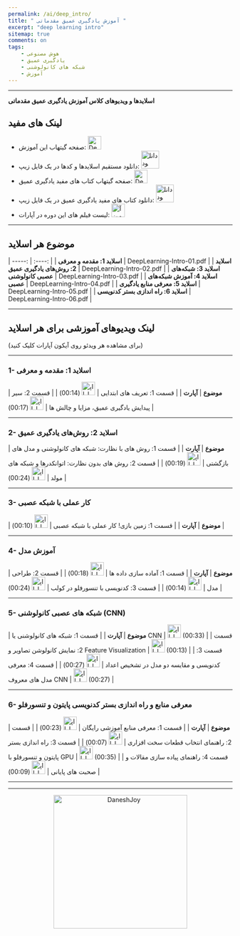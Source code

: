 ```yaml
---
permalink: /ai/deep_intro/
title: " آموزش یادگیری عمیق مقدماتی "
excerpt: "deep learning intro"
sitemap: true
comments: on
tags:
    - هوش مصنوعی
    - یادگیری عمیق
    - شبکه های کانولوشنی
    - آموزش
---
```



<div id="5169109176"><script type="text/JavaScript" src="https://www.aparat.com/embed/PwtqF?data[rnddiv]=5169109176&data[responsive]=yes&&recom=none"></script></div>

---

**اسلایدها و ویدیوهای کلاس آموزش یادگیری عمیق مقدماتی**

## لینک های مفید
- صفحه گیتهاب این آموزش: <a  href="https://github.com/DaneshJoy/DeepLearning_Intro" target="_blank"><img src="{{ '/assets/images/github.png' | relative_url }}" width="30px" title="DeepLearning_Intro on Github" alt="DeepLearning_Intro on Github"></a><br/>
- دانلود مستقیم اسلایدها و کدها در یک فایل زیپ: <a  href="https://github.com/DaneshJoy/DeepLearning_Intro/archive/master.zip"><img src="{{ '/assets/images/download.png' | relative_url }}" width="40px" title="دانلود" alt="دانلود"></a><br/>
- صفحه گیتهاب کتاب های مفید یادگیری عمیق: <a  href="https://github.com/DaneshJoy/dl-books" target="_blank"><img src="{{ '/assets/images/github.png' | relative_url }}" width="30px" title="DeepLearning_Intro on Github" alt="DeepLearning_Intro on Github"></a><br/>
- دانلود کتاب های مفید یادگیری عمیق در یک فایل زیپ: <a  href="https://github.com/DaneshJoy/dl-books/archive/master.zip"><img src="{{ '/assets/images/download.png' | relative_url }}" width="40px" title="دانلود" alt="دانلود"></a><br/>
- لیست فیلم های این دوره در آپارات: <a  href="https://www.aparat.com/playlist/282124" target="_blank"><img src="{{ '/assets/images/aparat.png' | relative_url }}" width="30px" title="آموزش یادگیری عمیق (مقدماتی)" alt="آموزش یادگیری عمیق (مقدماتی)"></a><br/>

-------------------------------------

## موضوع هر اسلاید

| -----: | :----: |
| **اسلاید 1: مقدمه و معرفی** | DeepLearning-Intro-01.pdf |
| **اسلاید 2: روش‌های یادگیری عمیق** | DeepLearning-Intro-02.pdf |
| **اسلاید 3: شبکه‌های عصبی کانولوشنی** | DeepLearning-Intro-03.pdf |
| **اسلاید 4: آموزش شبکه‌های عصبی** | DeepLearning-Intro-04.pdf |
| **اسلاید 5: معرفی منابع یادگیری** | DeepLearning-Intro-05.pdf |
| **اسلاید 6: راه اندازی بستر کدنویسی** | DeepLearning-Intro-06.pdf |

-------------------------------------

## لینک ویدیوهای آموزشی برای هر اسلاید
(برای مشاهده هر ویدئو روی آیکون آپارات کلیک کنید)

-------------------------------------

### 1- اسلاید 1: مقدمه و معرفی

| **موضوع** | **آپارت** |
| قسمت 1: تعریف های ابتدایی  | <a href="https://aparat.com/v/PwtqF?playlist=282124" target="_blank"><img src="{{ '/assets/images/aparat.png' | relative_url }}" width="30px" title="اپارات" alt="اپارات"></a> (00:14) |
| قسمت 2: سیر پیدایش یادگیری عمیق، مزایا و چالش ها  | <a href="https://aparat.com/v/qdxOi?playlist=282124" target="_blank"><img src="{{ '/assets/images/aparat.png' | relative_url }}" width="30px" title="اپارات" alt="اپارات"></a> (00:17) |

-------------------------------------

### 2- اسلاید 2: روش‌های یادگیری عمیق

| **موضوع** | **آپارت** |
| قسمت 1: روش های با نظارت: شبکه های کانولوشنی و مدل های بازگشتی | <a href="https://aparat.com/v/sN3LF?playlist=282124" target="_blank"><img src="{{ '/assets/images/aparat.png' | relative_url }}" width="30px" title="اپارات" alt="اپارات"></a> (00:19) |
| قسمت 2: روش های بدون نظارت: اتوانکدرها و شبکه های مولد |  <a href="https://aparat.com/v/7xKig?playlist=282124" target="_blank"><img src="{{ '/assets/images/aparat.png' | relative_url }}" width="30px" title="اپارات" alt="اپارات"></a> (00:24) |

-------------------------------------

### 3- کار عملی با شبکه عصبی

| **موضوع** | **آپارت** |
| قسمت 1: زمین بازی! کار عملی با شبکه عصبی | <a href="https://aparat.com/v/MmiY5?playlist=282124" target="_blank"><img src="{{ '/assets/images/aparat.png' | relative_url }}" width="30px" title="اپارات" alt="اپارات"></a> (00:10) |

-------------------------------------

### 4- آموزش مدل

| **موضوع** | **آپارت** |
| قسمت 1: آماده سازی داده ها | <a href="https://aparat.com/v/B6jLz?playlist=282124" target="_blank"><img src="{{ '/assets/images/aparat.png' | relative_url }}" width="30px" title="اپارات" alt="اپارات"></a> (00:18) |
| قسمت 2: طراحی مدل | <a href="https://www.aparat.com/v/KolYT?playlist=282124" target="_blank"><img src="{{ '/assets/images/aparat.png' | relative_url }}" width="30px" title="اپارات" alt="اپارات"></a> (00:14) |
| قسمت 3: کدنویسی با تنسورفلو در کولب | <a href="https://aparat.com/v/8hoWC?playlist=282124" target="_blank"><img src="{{ '/assets/images/aparat.png' | relative_url }}" width="30px" title="اپارات" alt="اپارات"></a> (00:24) |

-------------------------------------

### 5- شبکه های عصبی کانولوشنی (CNN)

| **موضوع** | **آپارت** |
| قسمت 1: شبکه های کانولوشنی یا CNN | <a href="https://www.aparat.com/v/52kB6?playlist=282124" target="_blank"><img src="{{ '/assets/images/aparat.png' | relative_url }}" width="30px" title="اپارات" alt="اپارات"></a> (00:33) |
| قسمت 2: نمایش کانولوشن تصاویر و Feature Visualization | <a href="https://www.aparat.com/v/5QHZ8?playlist=282124" target="_blank"><img src="{{ '/assets/images/aparat.png' | relative_url }}" width="30px" title="اپارات" alt="اپارات"></a> (00:13) |
| قسمت 3: کدنویسی و مقایسه دو مدل در تشخیص اعداد | <a href="https://www.aparat.com/v/Aa0v4?playlist=282124" target="_blank"><img src="{{ '/assets/images/aparat.png' | relative_url }}" width="30px" title="اپارات" alt="اپارات"></a> (00:27) |
| قسمت 4: معرفی مدل های معروف CNN | <a href="https://www.aparat.com/v/Clbes?playlist=282124" target="_blank"><img src="{{ '/assets/images/aparat.png' | relative_url }}" width="30px" title="اپارات" alt="اپارات"></a> (00:27) |

-------------------------------------

### 6- معرفی منابع و راه اندازی بستر کدنویسی پایتون و تنسورفلو

| **موضوع** | **آپارت** |
| قسمت 1: معرفی منابع آموزشی رایگان | <a href="https://www.aparat.com/v/EOhTR?playlist=282124" target="_blank"><img src="{{ '/assets/images/aparat.png' | relative_url }}" width="30px" title="اپارات" alt="اپارات"></a> (00:23) |
| قسمت 2: راهنمای انتخاب قطعات سخت افزاری | <a href="https://www.aparat.com/v/UDew3?playlist=282124" target="_blank"><img src="{{ '/assets/images/aparat.png' | relative_url }}" width="30px" title="اپارات" alt="اپارات"></a> (00:07) |
| قسمت 3: راه اندازی بستر پایتون و تنسورفلو با GPU | <a href="https://www.aparat.com/v/VF4m7?playlist=282124" target="_blank"><img src="{{ '/assets/images/aparat.png' | relative_url }}" width="30px" title="اپارات" alt="اپارات"></a> (00:35) |
| قسمت 4: راهنمای پیاده سازی مقالات و صحبت های پایانی | <a href="https://www.aparat.com/v/CjhV9?playlist=282124" target="_blank"><img src="{{ '/assets/images/aparat.png' | relative_url }}" width="30px" title="اپارات" alt="اپارات"></a> (00:09) |

-------------------------------------

-------------------------------------

<p align="center">
  <a href="https://daneshjoy.ir">
    <img src="{{ '/assets/images/DaneshJoy.png' | relative_url }}" width="300px" title="DaneshJoy" alt="DaneshJoy"> 
  </a>
</p>

<div class="well">
<div class="rw-ui-container"></div>
</div>

